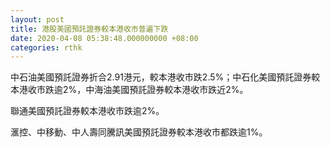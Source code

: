 ```yaml
---
layout: post
title: 港股美國預託證券較本港收市普遍下跌
date: 2020-04-08 05:38:48.000000000 +08:00
categories: rthk
---
```


中石油美國預託證券折合2.91港元，較本港收市跌2.5%；中石化美國預託證券較本港收市跌逾2%，中海油美國預託證券較本港收市跌近2%。

聯通美國預託證券較本港收市跌逾2%。

滙控、中移動、中人壽同騰訊美國預託證券較本港收市都跌逾1%。
